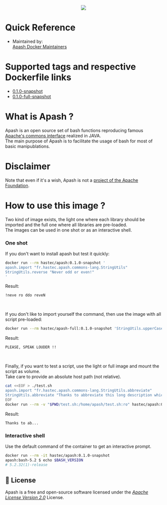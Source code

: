 <div align="center"  id="apash-top">
  <img src="https://raw.githubusercontent.com/hastec-fr/apash/refs/heads/main/assets/apash-logo.svg" /> 
</div>

# Quick Reference
- Maintained by:<br/>
[Apash Docker Maintainers](https://github.com/hastec-fr/apash)

# Supported tags and respective Dockerfile links
- [0.1.0-snapshot](https://hub.docker.com/layers/hastec/apash/0.1.0-snapshot/images/sha256-b294c11472576b1b1596103d55dc19e424e4bcc3130385806a00af7143a3c1c3?context=explore)
- [0.1.0-full-snapshot](https://hub.docker.com/layers/hastec/apash/0.1.0-full-snapshot/images/sha256-5581aadebe8de4a4d7de961d136a85d8c46ad6c718cef97ac2e1015ddb2df685?context=explore)

# What is Apash ?
Apash is an open source set of bash functions reproducing famous [Apache's commons interface](https://commons.apache.org/) realized in JAVA.<br/>
The main purpose of Apash is to facilitate the usage of bash for most of basic manipublations.

# Disclaimer
Note that even if it's a wish, Apash is not a [project of the Apache Foundation](https://apache.org/index.html#projects-list).

# How to use this image ?
Two kind of image exists, the light one where each library should be imported and the full one where all libraries are pre-loaded.<br/>
The images can be used in one shot or as an interactive shell.

### One shot
If you don't want to install apash but test it quickly:
```bash
docker run --rm hastec/apash:0.1.0-snapshot '
apash.import "fr.hastec.apash.commons-lang.StringUtils"
StringUtils.reverse "Never odd or even!"
'
```
Result:
```
!neve ro ddo reveN
```
<br/>

If you don't like to import yourself the command, then use the image with all script pre-loaded:
```bash
docker run --rm hastec/apash-full:0.1.0-snapshot 'StringUtils.upperCase "Please, speak louder !!"'
```
Result:
```
PLEASE, SPEAK LOUDER !!
```
<br/>

Finally, if you want to test a script, use the light or full image and mount the script as volume.<br/>
Take care to provide an absolute host path (not relative).
```bash
cat <<EOF > ./test.sh
apash.import "fr.hastec.apash.commons-lang.StringUtils.abbreviate"
StringUtils.abbreviate "Thanks to abbreviate this long description which does not lead anywhere except to pretend that this function could have a use case." 15
EOF
docker run --rm -v "$PWD/test.sh:/home/apash/test.sh:ro" hastec/apash:0.1.0-snapshot ./test.sh
```
Result:
```
Thanks to ab...
```

### Interactive shell
Use the default command of the container to get an interactive prompt.
```bash
docker run --rm -it hastec/apash:0.1.0-snapshot
apash:bash-5.2 $ echo $BASH_VERSION
# 5.2.32(1)-release
```

## <a id="license" ></a> 📃 License
Apash is a free and open-source software licensed under the [_Apache License Version 2.0_](https://www.apache.org/licenses/LICENSE-2.0.txt) License.

